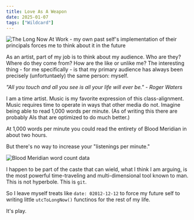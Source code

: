 ```yaml
---
title: Love As A Weapon
date: 2025-01-07
tags: ["Wildcard"]
---
```


![The Long Now At Work - my own past self's implementation of their principals forces me to think about it in the future](/images/long-now-at-work.png)

As an artist, part of my job is to think about my audience. Who are they? Where do they come from? How are the like or unlike me? The interesting thing - for me specifically - is that my primary audience has always been precisely (unfortuntaely) the same person: myself.

_"All you touch and all you see is all your life will ever be." - Roger Waters_

I am a time artist. Music is my favorite expression of this class-alignment. Music requires time to operate in ways that other media do not. Imagine being able to read 1,000 words per minute. (As of writing this there are probably AIs that are optimized to do much better.)

At 1,000 words per minute you could read the entirety of Blood Meridian in about two hours.

But there's no way to increase your "listenings per minute."

![Blood Meridian word count data](/images/blood-meridian.png)

I happen to be part of the caste that can wield, what I think I am arguing, is the most powerful time-traveling and multi-dimensional tool known to man. This is not hyperbole. This is `git`.

So I leave myself treats like `date: 02012-12-12` to force my future self to writing little `utcToLongNow()` functinos for the rest of my life.

It's play.
